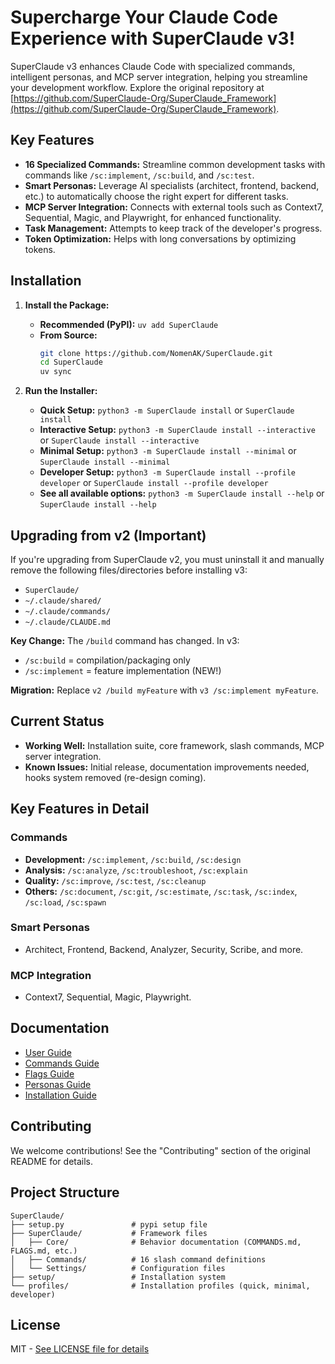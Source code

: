 # Supercharge Your Claude Code Experience with SuperClaude v3!

SuperClaude v3 enhances Claude Code with specialized commands, intelligent personas, and MCP server integration, helping you streamline your development workflow. Explore the original repository at [https://github.com/SuperClaude-Org/SuperClaude_Framework](https://github.com/SuperClaude-Org/SuperClaude_Framework).

## Key Features

*   **16 Specialized Commands:** Streamline common development tasks with commands like `/sc:implement`, `/sc:build`, and `/sc:test`.
*   **Smart Personas:** Leverage AI specialists (architect, frontend, backend, etc.) to automatically choose the right expert for different tasks.
*   **MCP Server Integration:** Connects with external tools such as Context7, Sequential, Magic, and Playwright, for enhanced functionality.
*   **Task Management:** Attempts to keep track of the developer's progress.
*   **Token Optimization:** Helps with long conversations by optimizing tokens.

## Installation

1.  **Install the Package:**
    *   **Recommended (PyPI):** `uv add SuperClaude`
    *   **From Source:**
        ```bash
        git clone https://github.com/NomenAK/SuperClaude.git
        cd SuperClaude
        uv sync
        ```

2.  **Run the Installer:**
    *   **Quick Setup:** `python3 -m SuperClaude install` or `SuperClaude install`
    *   **Interactive Setup:** `python3 -m SuperClaude install --interactive` or `SuperClaude install --interactive`
    *   **Minimal Setup:** `python3 -m SuperClaude install --minimal` or `SuperClaude install --minimal`
    *   **Developer Setup:** `python3 -m SuperClaude install --profile developer` or `SuperClaude install --profile developer`
    *   **See all available options:** `python3 -m SuperClaude install --help` or `SuperClaude install --help`

## Upgrading from v2 (Important)

If you're upgrading from SuperClaude v2, you must uninstall it and manually remove the following files/directories before installing v3:

*   `SuperClaude/`
*   `~/.claude/shared/`
*   `~/.claude/commands/`
*   `~/.claude/CLAUDE.md`

**Key Change:** The `/build` command has changed.  In v3:

*   `/sc:build` = compilation/packaging only
*   `/sc:implement` = feature implementation (NEW!)

**Migration:** Replace `v2 /build myFeature` with `v3 /sc:implement myFeature`.

## Current Status

*   **Working Well:** Installation suite, core framework, slash commands, MCP server integration.
*   **Known Issues:** Initial release, documentation improvements needed, hooks system removed (re-design coming).

## Key Features in Detail

### Commands

*   **Development:** `/sc:implement`, `/sc:build`, `/sc:design`
*   **Analysis:** `/sc:analyze`, `/sc:troubleshoot`, `/sc:explain`
*   **Quality:** `/sc:improve`, `/sc:test`, `/sc:cleanup`
*   **Others:** `/sc:document`, `/sc:git`, `/sc:estimate`, `/sc:task`, `/sc:index`, `/sc:load`, `/sc:spawn`

### Smart Personas

*   Architect, Frontend, Backend, Analyzer, Security, Scribe, and more.

### MCP Integration

*   Context7, Sequential, Magic, Playwright.

## Documentation

*   [User Guide](https://github.com/NomenAK/SuperClaude/blob/master/Docs/superclaude-user-guide.md)
*   [Commands Guide](https://github.com/NomenAK/SuperClaude/blob/master/Docs/commands-guide.md)
*   [Flags Guide](https://github.com/NomenAK/SuperClaude/blob/master/Docs/flags-guide.md)
*   [Personas Guide](https://github.com/NomenAK/SuperClaude/blob/master/Docs/personas-guide.md)
*   [Installation Guide](https://github.com/NomenAK/SuperClaude/blob/master/Docs/installation-guide.md)

## Contributing

We welcome contributions!  See the "Contributing" section of the original README for details.

## Project Structure

```
SuperClaude/
├── setup.py               # pypi setup file
├── SuperClaude/           # Framework files
│   ├── Core/              # Behavior documentation (COMMANDS.md, FLAGS.md, etc.)
│   ├── Commands/          # 16 slash command definitions
│   └── Settings/          # Configuration files
├── setup/                 # Installation system
└── profiles/              # Installation profiles (quick, minimal, developer)
```

## License

MIT - [See LICENSE file for details](https://opensource.org/licenses/MIT)
